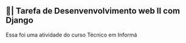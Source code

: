 ## 📑| Tarefa de Desenvenvolvimento web II com Django

  Essa foi uma atividade do curso Técnico em Informá
 
